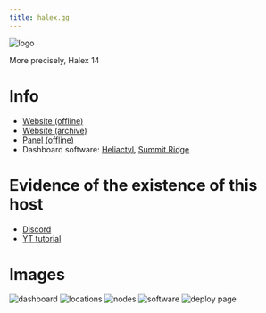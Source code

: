 ```yaml
---
title: halex.gg
---
```


![logo](https://summerhosts.github.io/media/halex/halex%2014%20logo.png)

More precisely, Halex 14

# Info
* [Website (offline)](https://halex.gg/)
* [Website (archive)](https://web.archive.org/web/*/halex.gg)
* [Panel (offline)](https://panel.halex.gg)
* Dashboard software: [Heliactyl](../Dashboards/heliactyl.md), [Summit Ridge](https://github.com/Heliactyl-Archive/22750-summit-ridge)

# Evidence of the existence of this host
* [Discord](https://discord.gg/uujB8dtF6t)
* [YT tutorial](https://www.youtube.com/watch?v=Pyir_RsiaFw)

# Images
![dashboard](https://summerhosts.github.io/media/halex/halex%2014%20dashboard.png)
![locations](https://summerhosts.github.io/media/halex/halex%2014%20locations.png)
![nodes](https://summerhosts.github.io/media/halex/halex%2014%20nodes.png)
![software](https://summerhosts.github.io/media/halex/halex%2014%20software.png)
![deploy page](https://summerhosts.github.io/media/halex/halex%20deploy%20page.png)